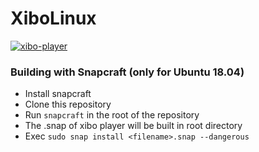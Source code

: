 # XiboLinux
[![xibo-player](https://snapcraft.io/xibo-player/badge.svg)](https://snapcraft.io/xibo-player)

### Building with Snapcraft (only for Ubuntu 18.04)
- Install snapcraft
- Clone this repository
- Run `snapcraft` in the root of the repository
- The .snap of xibo player will be built in root directory
- Exec `sudo snap install <filename>.snap --dangerous`
